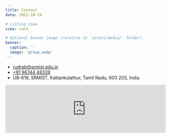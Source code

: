 ```yaml
---
title: Contact
date: 2022-10-24

# Listing view
view: card

# Optional banner image (relative to `assets/media/` folder).
banner:
  caption: ''
  image: 'group.webp'
---
```

<ul class="fa-ul">
  <li><span class="fa-li"><i class="fa-solid fa-envelope"></i></span><a
  href="mailto:rudrab@srmist.edu.in", target="_blank">rudrab@srmist.edu.in</a></li>
  <li><span class="fa-li"><i class="fa-solid fa-mobile"></i></span><a href="tel:+919674448326", target="_blank">+91 96744 48326</a></li>
  <li><span class="fa-li"><i class="fa-solid fa-address-card"></i></span>UB-619, SRMIST, Kattankulathur, Tamil Nadu, 603 203, India</li>
</ul>
<iframe src="https://www.google.com/maps/embed?pb=!1m18!1m12!1m3!1d579.87450445266!2d80.04173757784108!3d12.823811947358436!2m3!1f0!2f0!3f0!3m2!1i1024!2i768!4f13.1!3m3!1m2!1s0x3a52f7c9ca0f6881%3A0x26703432fac2b2c1!2sDepartment%20of%20physics%20and%20nano%20technology!5e0!3m2!1sen!2sin!4v1721159022016!5m2!1sen!2sin" width="100%" style="border:0;" allowfullscreen="" loading="lazy" referrerpolicy="no-referrer-when-downgrade"></iframe>

